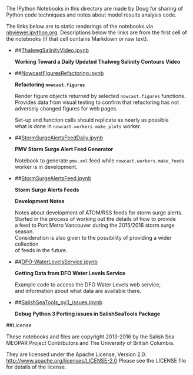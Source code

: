 The IPython Notebooks in this directory are made by Doug for
sharing of Python code techniques and notes about model results analysis
code.

The links below are to static renderings of the notebooks via
[nbviewer.ipython.org](http://nbviewer.ipython.org/).
Descriptions below the links are from the first cell of the notebooks
(if that cell contains Markdown or raw text).

* ##[ThalwegSalinityVideo.ipynb](http://nbviewer.ipython.org/urls/bitbucket.org/salishsea/analysis/raw/tip/Doug/ThalwegSalinityVideo.ipynb)  
    
    **Working Toward a Daily Updated Thalweg Salinity Contours Video**  

* ##[NowcastFiguresRefactoring.ipynb](http://nbviewer.ipython.org/urls/bitbucket.org/salishsea/analysis/raw/tip/Doug/NowcastFiguresRefactoring.ipynb)  
    
    **Refactoring `nowcast.figures`**  
      
    Render figure objects returned by selected `nowcast.figures` functions.  
    Provides data from visual testing to confirm that refactoring has not  
    adversely changed figures for web pages.  
      
    Set-up and function calls should replicate as nearly as possible  
    what is done in `nowcast.workers.make_plots` worker.  

* ##[StormSurgeAlertsFeedDaily.ipynb](http://nbviewer.ipython.org/urls/bitbucket.org/salishsea/analysis/raw/tip/Doug/StormSurgeAlertsFeedDaily.ipynb)  
    
    **PMV Storm Surge Alert Feed Generator**  
      
    Notebook to generate `pmv.xml` feed while `nowcast.workers.make_feeds`  
    worker is in development.  

* ##[StormSurgeAlertsFeed.ipynb](http://nbviewer.ipython.org/urls/bitbucket.org/salishsea/analysis/raw/tip/Doug/StormSurgeAlertsFeed.ipynb)  
    
    **Storm Surge Alerts Feeds**  
      
    **Development Notes**  
      
    Notes about development of ATOM/RSS feeds for storm surge alerts.  
    Started in the process of working out the details of how to provide  
    a feed to Port Metro Vancouver during the 2015/2016 storm surge season.  
    Consideration is also given to the possibility of providing a wider collection  
    of feeds in the future.  

* ##[DFO-WaterLevelsService.ipynb](http://nbviewer.ipython.org/urls/bitbucket.org/salishsea/analysis/raw/tip/Doug/DFO-WaterLevelsService.ipynb)  
    
    **Getting Data from DFO Water Levels Service**  
      
    Example code to access the DFO Water Levels web service,  
    and information about what data are available there.  

* ##[SalishSeaTools_py3_issues.ipynb](http://nbviewer.ipython.org/urls/bitbucket.org/salishsea/analysis/raw/tip/Doug/SalishSeaTools_py3_issues.ipynb)  
    
    **Debug Python 3 Porting issues in SalishSeaTools Package**  


##License

These notebooks and files are copyright 2013-2016
by the Salish Sea MEOPAR Project Contributors
and The University of British Columbia.

They are licensed under the Apache License, Version 2.0.
http://www.apache.org/licenses/LICENSE-2.0
Please see the LICENSE file for details of the license.
